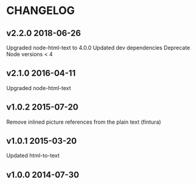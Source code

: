 # CHANGELOG

## v2.2.0 2018-06-26

Upgraded node-html-text to 4.0.0
Updated dev dependencies
Deprecate Node versions < 4

## v2.1.0 2016-04-11

Upgraded node-html-text

## v1.0.2 2015-07-20

Remove inlined picture references from the plain text (fintura)

## v1.0.1 2015-03-20

Updated html-to-text

## v1.0.0 2014-07-30
